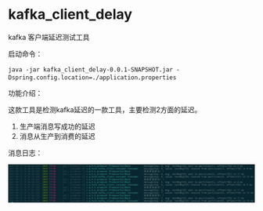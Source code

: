 # kafka_client_delay
kafka 客户端延迟测试工具

启动命令：

```shell
java -jar kafka_client_delay-0.0.1-SNAPSHOT.jar -Dspring.config.location=./application.properties
```



功能介绍：

这款工具是检测kafka延迟的一款工具，主要检测2方面的延迟。

1. 生产端消息写成功的延迟
2. 消息从生产到消费的延迟



消息日志：

<img src="./README.assets/截屏2021-08-13 下午6.37.39.png" style="zoom:100%;" />
